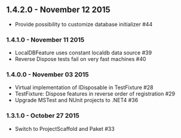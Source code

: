 ## 1.4.2.0 - November 12 2015
* Provide possibility to customize database initializer #44

### 1.4.1.0 - November 11 2015
* LocalDBFeature uses constant localdb data source #39
* Reverse Dispose tests fail on very fast machines #40

### 1.4.0.0 - November 03 2015
* Virtual implementation of IDisposable in TestFixture #28
* TestFixture: Dispose features in reverse order of registration #29
* Upgrade MSTest and NUnit projects to .NET4 #36

### 1.3.1.0 - October 27 2015
* Switch to ProjectScaffold and Paket #33
